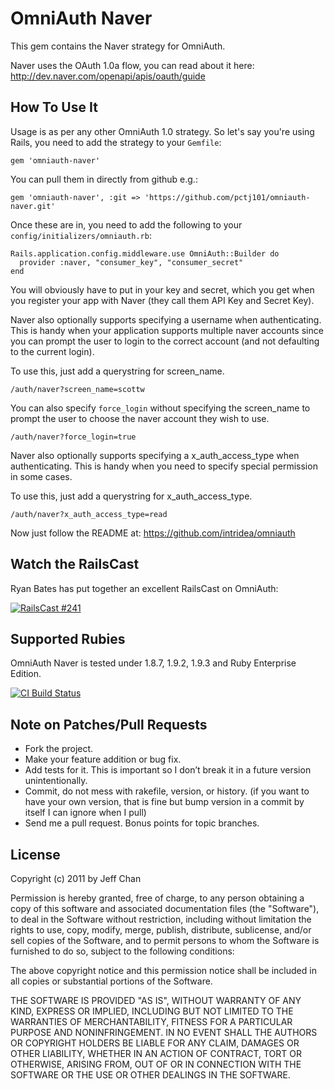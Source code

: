 # OmniAuth Naver

This gem contains the Naver strategy for OmniAuth.

Naver uses the OAuth 1.0a flow, you can read about it here: http://dev.naver.com/openapi/apis/oauth/guide

## How To Use It

Usage is as per any other OmniAuth 1.0 strategy. So let's say you're using Rails, you need to add the strategy to your `Gemfile`:

    gem 'omniauth-naver'

You can pull them in directly from github e.g.:

    gem 'omniauth-naver', :git => 'https://github.com/pctj101/omniauth-naver.git'

Once these are in, you need to add the following to your `config/initializers/omniauth.rb`:

    Rails.application.config.middleware.use OmniAuth::Builder do
      provider :naver, "consumer_key", "consumer_secret" 
    end

You will obviously have to put in your key and secret, which you get when you register your app with Naver (they call them API Key and Secret Key). 

Naver also optionally supports specifying a username when authenticating. This is handy when your application supports multiple naver accounts since you can prompt the user to login to the correct account (and not defaulting to the current login). 

To use this, just add a querystring for screen_name. 

	/auth/naver?screen_name=scottw

You can also specify ```force_login``` without specifying the screen_name to prompt the user to choose the naver account they wish to use.

    /auth/naver?force_login=true

Naver also optionally supports specifying a x_auth_access_type when authenticating. This is handy when you need to specify special permission in some cases.

To use this, just add a querystring for x_auth_access_type. 

	/auth/naver?x_auth_access_type=read	


Now just follow the README at: https://github.com/intridea/omniauth

## Watch the RailsCast

Ryan Bates has put together an excellent RailsCast on OmniAuth:

[![RailsCast #241](https://www.evernote.com/shard/s35/sh/479f2503-aefa-4542-a7b4-8f84fd22eafc/0571f5a3795a0be3d0b0814312a8d5b7/res/49b5478a-657c-4aff-ae58-dae08b9a46d5/Screen_Shot_2012-07-15_at_12.41.15_PM-20120715-125424.jpg "RailsCast #241 - Simple OmniAuth (revised)")](http://railscasts.com/episodes/241-simple-omniauth-revised)


## Supported Rubies

OmniAuth Naver is tested under 1.8.7, 1.9.2, 1.9.3 and Ruby Enterprise Edition.

[![CI Build
Status](https://secure.travis-ci.org/pctj101/omniauth-naver.png)](http://travis-ci.org/pctj101/omniauth-naver)

## Note on Patches/Pull Requests

- Fork the project.
- Make your feature addition or bug fix.
- Add tests for it. This is important so I don’t break it in a future version unintentionally.
- Commit, do not mess with rakefile, version, or history. (if you want to have your own version, that is fine but bump version in a commit by itself I can ignore when I pull)
- Send me a pull request. Bonus points for topic branches.

## License

Copyright (c) 2011 by Jeff Chan

Permission is hereby granted, free of charge, to any person obtaining a copy of this software and associated documentation files (the "Software"), to deal in the Software without restriction, including without limitation the rights to use, copy, modify, merge, publish, distribute, sublicense, and/or sell copies of the Software, and to permit persons to whom the Software is furnished to do so, subject to the following conditions:

The above copyright notice and this permission notice shall be included in all copies or substantial portions of the Software.

THE SOFTWARE IS PROVIDED "AS IS", WITHOUT WARRANTY OF ANY KIND, EXPRESS OR IMPLIED, INCLUDING BUT NOT LIMITED TO THE WARRANTIES OF MERCHANTABILITY, FITNESS FOR A PARTICULAR PURPOSE AND NONINFRINGEMENT. IN NO EVENT SHALL THE AUTHORS OR COPYRIGHT HOLDERS BE LIABLE FOR ANY CLAIM, DAMAGES OR OTHER LIABILITY, WHETHER IN AN ACTION OF CONTRACT, TORT OR OTHERWISE, ARISING FROM, OUT OF OR IN CONNECTION WITH THE SOFTWARE OR THE USE OR OTHER DEALINGS IN THE SOFTWARE.
